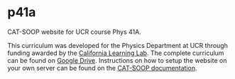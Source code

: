 # p41a

CAT-SOOP website for UCR course Phys 41A.

This curriculum was developed for the Physics Department at UCR through funding awarded by the [California Learning Lab](https://calearninglab.org/). The complete curriculum can be found on [Google Drive](https://drive.google.com/drive/folders/1AWgFtQuN9vcL97TZtK8R8GOHuXA8trxb?usp=sharing). Instructions on how to setup the website on your own server can be found on the [CAT-SOOP documentation](https://catsoop.org/docs).
